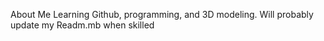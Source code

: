 About Me
  Learning Github, programming, and 3D modeling. Will probably update my Readm.mb when skilled
